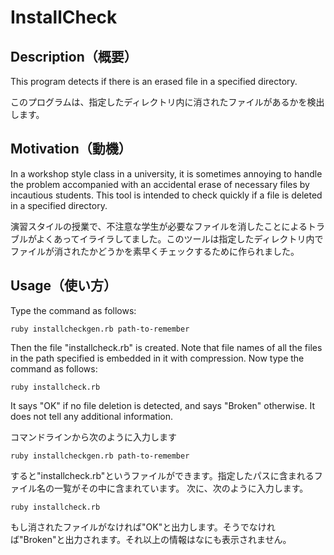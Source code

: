 ﻿# InstallCheck

## Description（概要）

This program detects if there is an erased file in a specified directory.

このプログラムは、指定したディレクトリ内に消されたファイルがあるかを検出します。

## Motivation（動機）

In a workshop style class in a university, it is sometimes annoying to handle the problem accompanied with an accidental erase of necessary files by incautious students.
This tool is intended to check quickly if a file is deleted in a specified directory.

演習スタイルの授業で、不注意な学生が必要なファイルを消したことによるトラブルがよくあってイライラしてました。このツールは指定したディレクトリ内でファイルが消されたかどうかを素早くチェックするために作られました。

## Usage（使い方）

Type the command as follows:
```
ruby installcheckgen.rb path-to-remember
```
Then the file "installcheck.rb" is created. Note that file names of all the files in the path specified is embedded in it with compression. 
Now type the command as follows:
```
ruby installcheck.rb
```
It says "OK" if no file deletion is detected, and says "Broken" otherwise. It does not tell any additional information.

コマンドラインから次のように入力します
```
ruby installcheckgen.rb path-to-remember
```
すると"installcheck.rb"というファイルができます。指定したパスに含まれるファイル名の一覧がその中に含まれています。
次に、次のように入力します。
```
ruby installcheck.rb
```
もし消されたファイルがなければ"OK"と出力します。そうでなければ"Broken"と出力されます。それ以上の情報はなにも表示されません。
